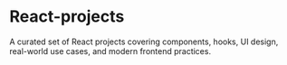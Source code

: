 # React-projects
A curated set of React projects covering components, hooks, UI design, real-world use cases, and modern frontend practices.
